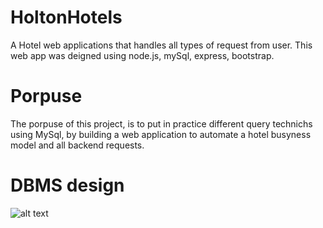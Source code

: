 # HoltonHotels
A Hotel web applications that handles all types of request from user. This web app was deigned using node.js, mySql, express, bootstrap.

# Porpuse
The porpuse of this project, is to put in practice different query technichs using MySql, by building a web application to automate a hotel busyness model and all backend requests.

# DBMS design
![alt text](https://github.com/leonardoARoman/HoltonHotels/blob/master/application/public/images/dbms_design.png?raw=true)
